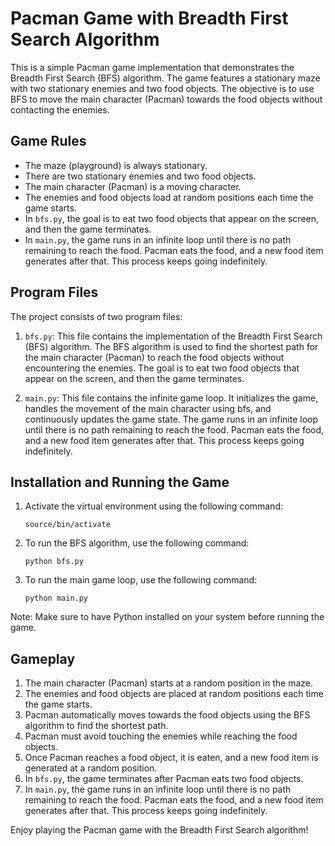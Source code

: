 # Pacman Game with Breadth First Search Algorithm

This is a simple Pacman game implementation that demonstrates the Breadth First Search (BFS) algorithm. The game features a stationary maze with two stationary enemies and two food objects. The objective is to use BFS to move the main character (Pacman) towards the food objects without contacting the enemies. 

## Game Rules

- The maze (playground) is always stationary.
- There are two stationary enemies and two food objects.
- The main character (Pacman) is a moving character.
- The enemies and food objects load at random positions each time the game starts.
- In `bfs.py`, the goal is to eat two food objects that appear on the screen, and then the game terminates.
- In `main.py`, the game runs in an infinite loop until there is no path remaining to reach the food. Pacman eats the food, and a new food item generates after that. This process keeps going indefinitely.

## Program Files

The project consists of two program files:

1. `bfs.py`: This file contains the implementation of the Breadth First Search (BFS) algorithm. The BFS algorithm is used to find the shortest path for the main character (Pacman) to reach the food objects without encountering the enemies. The goal is to eat two food objects that appear on the screen, and then the game terminates.

2. `main.py`: This file contains the infinite game loop. It initializes the game, handles the movement of the main character using bfs, and continuously updates the game state. The game runs in an infinite loop until there is no path remaining to reach the food. Pacman eats the food, and a new food item generates after that. This process keeps going indefinitely.

## Installation and Running the Game

1. Activate the virtual environment using the following command:
   ```
   source/bin/activate
   ```

2. To run the BFS algorithm, use the following command:
   ```
   python bfs.py
   ```

3. To run the main game loop, use the following command:
   ```
   python main.py
   ```

Note: Make sure to have Python installed on your system before running the game.

## Gameplay

1. The main character (Pacman) starts at a random position in the maze.
2. The enemies and food objects are placed at random positions each time the game starts.
3. Pacman automatically moves towards the food objects using the BFS algorithm to find the shortest path.
4. Pacman must avoid touching the enemies while reaching the food objects.
5. Once Pacman reaches a food object, it is eaten, and a new food item is generated at a random position.
6. In `bfs.py`, the game terminates after Pacman eats two food objects.
7. In `main.py`, the game runs in an infinite loop until there is no path remaining to reach the food. Pacman eats the food, and a new food item generates after that. This process keeps going indefinitely.

Enjoy playing the Pacman game with the Breadth First Search algorithm!
